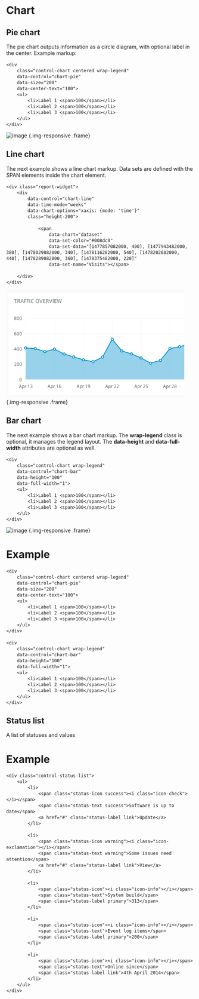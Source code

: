 # Chart

<a name="pie-chart" class="anchor" href="#pie-chart"></a>
## Pie chart

The pie chart outputs information as a circle diagram, with optional label in the center. Example markup:

    <div
        class="control-chart centered wrap-legend"
        data-control="chart-pie"
        data-size="200"
        data-center-text="100">
        <ul>
            <li>Label 1 <span>100</span></li>
            <li>Label 2 <span>100</span></li>
            <li>Label 3 <span>100</span></li>
        </ul>
    </div>

![image](https://github.com/octobercms/docs/blob/master/images/traffic-sources.png?raw=true) {.img-responsive .frame}

<a name="line-chart" class="anchor" href="#line-chart"></a>
## Line chart

The next example shows a line chart markup. Data sets are defined with the SPAN elements inside the chart element.

    <div class="report-widget">
        <div 
            data-control="chart-line" 
            data-time-mode="weeks"
            data-chart-options="xaxis: {mode: 'time'}"
            class="height-200">

                <span 
                    data-chart="dataset" 
                    data-set-color="#008dc9"
                    data-set-data="[1477857082000, 400], [1477943482000, 380], [1478029882000, 340], [1478116282000, 540], [1478202682000, 440], [1478289082000, 360], [1478375482000, 220]"
                    data-set-name="Visits"></span>

        </div>
    </div>

![image](https://github.com/octobercms/docs/blob/master/images/line-chart.png?raw=true) {.img-responsive .frame}

<a name="bar-chart" class="anchor" href="#bar-chart"></a>
## Bar chart

The next example shows a bar chart markup. The **wrap-legend** class is optional, it manages the legend layout. The **data-height** and **data-full-width** attributes are optional as well.

    <div
        class="control-chart wrap-legend"
        data-control="chart-bar"
        data-height="100"
        data-full-width="1">
        <ul>
            <li>Label 1 <span>100</span></li>
            <li>Label 2 <span>100</span></li>
            <li>Label 3 <span>100</span></li>
        </ul>
    </div>

![image](https://github.com/octobercms/docs/blob/master/images/bar-chart.png?raw=true) {.img-responsive .frame}

# Example

    <div
        class="control-chart centered wrap-legend"
        data-control="chart-pie"
        data-size="200"
        data-center-text="100">
        <ul>
            <li>Label 1 <span>100</span></li>
            <li>Label 2 <span>100</span></li>
            <li>Label 3 <span>100</span></li>
        </ul>
    </div>

    <div
        class="control-chart wrap-legend"
        data-control="chart-bar"
        data-height="100"
        data-full-width="1">
        <ul>
            <li>Label 1 <span>100</span></li>
            <li>Label 2 <span>100</span></li>
            <li>Label 3 <span>100</span></li>
        </ul>
    </div>


<a name="bar-chart" class="anchor" href="#bar-chart"></a>
## Status list

A list of statuses and values

# Example

    <div class="control-status-list">
        <ul>
            <li>
                <span class="status-icon success"><i class="icon-check"></i></span>
                <span class="status-text success">Software is up to date</span>
                <a href="#" class="status-label link">Update</a>
            </li>

            <li>
                <span class="status-icon warning"><i class="icon-exclamation"></i></span>
                <span class="status-text warning">Some issues need attention</span>
                <a href="#" class="status-label link">View</a>
            </li>

            <li>
                <span class="status-icon"><i class="icon-info"></i></span>
                <span class="status-text">System build</span>
                <span class="status-label primary">313</span>
            </li>

            <li>
                <span class="status-icon"><i class="icon-info"></i></span>
                <span class="status-text">Event log items</span>
                <span class="status-label primary">200</span>
            </li>

            <li>
                <span class="status-icon"><i class="icon-info"></i></span>
                <span class="status-text">Online since</span>
                <span class="status-label link">4th April 2014</span>
            </li>
        </ul>
    </div>
